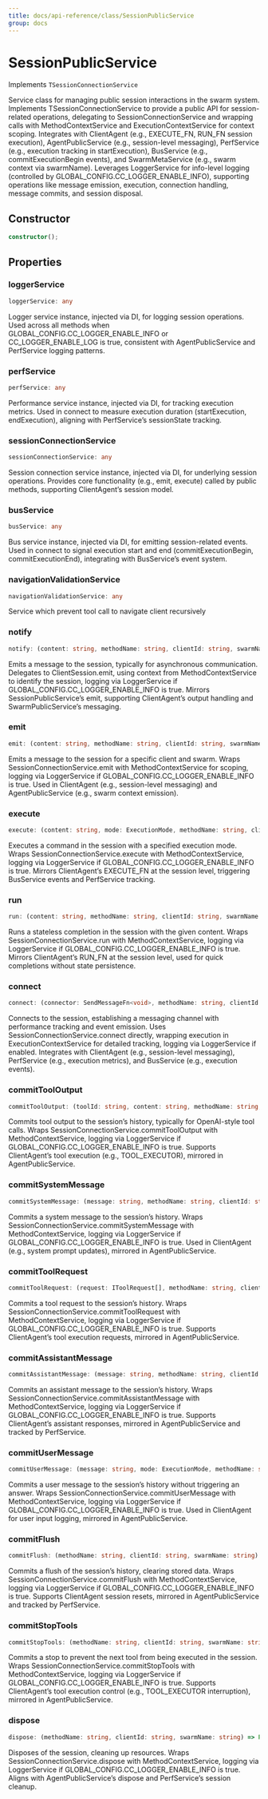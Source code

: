 ```yaml
---
title: docs/api-reference/class/SessionPublicService
group: docs
---
```


# SessionPublicService

Implements `TSessionConnectionService`

Service class for managing public session interactions in the swarm system.
Implements TSessionConnectionService to provide a public API for session-related operations, delegating to SessionConnectionService and wrapping calls with MethodContextService and ExecutionContextService for context scoping.
Integrates with ClientAgent (e.g., EXECUTE_FN, RUN_FN session execution), AgentPublicService (e.g., session-level messaging), PerfService (e.g., execution tracking in startExecution), BusService (e.g., commitExecutionBegin events), and SwarmMetaService (e.g., swarm context via swarmName).
Leverages LoggerService for info-level logging (controlled by GLOBAL_CONFIG.CC_LOGGER_ENABLE_INFO), supporting operations like message emission, execution, connection handling, message commits, and session disposal.

## Constructor

```ts
constructor();
```

## Properties

### loggerService

```ts
loggerService: any
```

Logger service instance, injected via DI, for logging session operations.
Used across all methods when GLOBAL_CONFIG.CC_LOGGER_ENABLE_INFO or CC_LOGGER_ENABLE_LOG is true, consistent with AgentPublicService and PerfService logging patterns.

### perfService

```ts
perfService: any
```

Performance service instance, injected via DI, for tracking execution metrics.
Used in connect to measure execution duration (startExecution, endExecution), aligning with PerfService’s sessionState tracking.

### sessionConnectionService

```ts
sessionConnectionService: any
```

Session connection service instance, injected via DI, for underlying session operations.
Provides core functionality (e.g., emit, execute) called by public methods, supporting ClientAgent’s session model.

### busService

```ts
busService: any
```

Bus service instance, injected via DI, for emitting session-related events.
Used in connect to signal execution start and end (commitExecutionBegin, commitExecutionEnd), integrating with BusService’s event system.

### navigationValidationService

```ts
navigationValidationService: any
```

Service which prevent tool call to navigate client recursively

### notify

```ts
notify: (content: string, methodName: string, clientId: string, swarmName: string) => Promise<void>
```

Emits a message to the session, typically for asynchronous communication.
Delegates to ClientSession.emit, using context from MethodContextService to identify the session, logging via LoggerService if GLOBAL_CONFIG.CC_LOGGER_ENABLE_INFO is true.
Mirrors SessionPublicService’s emit, supporting ClientAgent’s output handling and SwarmPublicService’s messaging.

### emit

```ts
emit: (content: string, methodName: string, clientId: string, swarmName: string) => Promise<void>
```

Emits a message to the session for a specific client and swarm.
Wraps SessionConnectionService.emit with MethodContextService for scoping, logging via LoggerService if GLOBAL_CONFIG.CC_LOGGER_ENABLE_INFO is true.
Used in ClientAgent (e.g., session-level messaging) and AgentPublicService (e.g., swarm context emission).

### execute

```ts
execute: (content: string, mode: ExecutionMode, methodName: string, clientId: string, swarmName: string) => Promise<string>
```

Executes a command in the session with a specified execution mode.
Wraps SessionConnectionService.execute with MethodContextService, logging via LoggerService if GLOBAL_CONFIG.CC_LOGGER_ENABLE_INFO is true.
Mirrors ClientAgent’s EXECUTE_FN at the session level, triggering BusService events and PerfService tracking.

### run

```ts
run: (content: string, methodName: string, clientId: string, swarmName: string) => Promise<string>
```

Runs a stateless completion in the session with the given content.
Wraps SessionConnectionService.run with MethodContextService, logging via LoggerService if GLOBAL_CONFIG.CC_LOGGER_ENABLE_INFO is true.
Mirrors ClientAgent’s RUN_FN at the session level, used for quick completions without state persistence.

### connect

```ts
connect: (connector: SendMessageFn<void>, methodName: string, clientId: string, swarmName: string) => ReceiveMessageFn<string>
```

Connects to the session, establishing a messaging channel with performance tracking and event emission.
Uses SessionConnectionService.connect directly, wrapping execution in ExecutionContextService for detailed tracking, logging via LoggerService if enabled.
Integrates with ClientAgent (e.g., session-level messaging), PerfService (e.g., execution metrics), and BusService (e.g., execution events).

### commitToolOutput

```ts
commitToolOutput: (toolId: string, content: string, methodName: string, clientId: string, swarmName: string) => Promise<void>
```

Commits tool output to the session’s history, typically for OpenAI-style tool calls.
Wraps SessionConnectionService.commitToolOutput with MethodContextService, logging via LoggerService if GLOBAL_CONFIG.CC_LOGGER_ENABLE_INFO is true.
Supports ClientAgent’s tool execution (e.g., TOOL_EXECUTOR), mirrored in AgentPublicService.

### commitSystemMessage

```ts
commitSystemMessage: (message: string, methodName: string, clientId: string, swarmName: string) => Promise<void>
```

Commits a system message to the session’s history.
Wraps SessionConnectionService.commitSystemMessage with MethodContextService, logging via LoggerService if GLOBAL_CONFIG.CC_LOGGER_ENABLE_INFO is true.
Used in ClientAgent (e.g., system prompt updates), mirrored in AgentPublicService.

### commitToolRequest

```ts
commitToolRequest: (request: IToolRequest[], methodName: string, clientId: string, swarmName: string) => Promise<string[]>
```

Commits a tool request to the session’s history.
Wraps SessionConnectionService.commitToolRequest with MethodContextService, logging via LoggerService if GLOBAL_CONFIG.CC_LOGGER_ENABLE_INFO is true.
Supports ClientAgent’s tool execution requests, mirrored in AgentPublicService.

### commitAssistantMessage

```ts
commitAssistantMessage: (message: string, methodName: string, clientId: string, swarmName: string) => Promise<void>
```

Commits an assistant message to the session’s history.
Wraps SessionConnectionService.commitAssistantMessage with MethodContextService, logging via LoggerService if GLOBAL_CONFIG.CC_LOGGER_ENABLE_INFO is true.
Supports ClientAgent’s assistant responses, mirrored in AgentPublicService and tracked by PerfService.

### commitUserMessage

```ts
commitUserMessage: (message: string, mode: ExecutionMode, methodName: string, clientId: string, swarmName: string) => Promise<void>
```

Commits a user message to the session’s history without triggering an answer.
Wraps SessionConnectionService.commitUserMessage with MethodContextService, logging via LoggerService if GLOBAL_CONFIG.CC_LOGGER_ENABLE_INFO is true.
Used in ClientAgent for user input logging, mirrored in AgentPublicService.

### commitFlush

```ts
commitFlush: (methodName: string, clientId: string, swarmName: string) => Promise<void>
```

Commits a flush of the session’s history, clearing stored data.
Wraps SessionConnectionService.commitFlush with MethodContextService, logging via LoggerService if GLOBAL_CONFIG.CC_LOGGER_ENABLE_INFO is true.
Supports ClientAgent session resets, mirrored in AgentPublicService and tracked by PerfService.

### commitStopTools

```ts
commitStopTools: (methodName: string, clientId: string, swarmName: string) => Promise<void>
```

Commits a stop to prevent the next tool from being executed in the session.
Wraps SessionConnectionService.commitStopTools with MethodContextService, logging via LoggerService if GLOBAL_CONFIG.CC_LOGGER_ENABLE_INFO is true.
Supports ClientAgent’s tool execution control (e.g., TOOL_EXECUTOR interruption), mirrored in AgentPublicService.

### dispose

```ts
dispose: (methodName: string, clientId: string, swarmName: string) => Promise<void>
```

Disposes of the session, cleaning up resources.
Wraps SessionConnectionService.dispose with MethodContextService, logging via LoggerService if GLOBAL_CONFIG.CC_LOGGER_ENABLE_INFO is true.
Aligns with AgentPublicService’s dispose and PerfService’s session cleanup.
